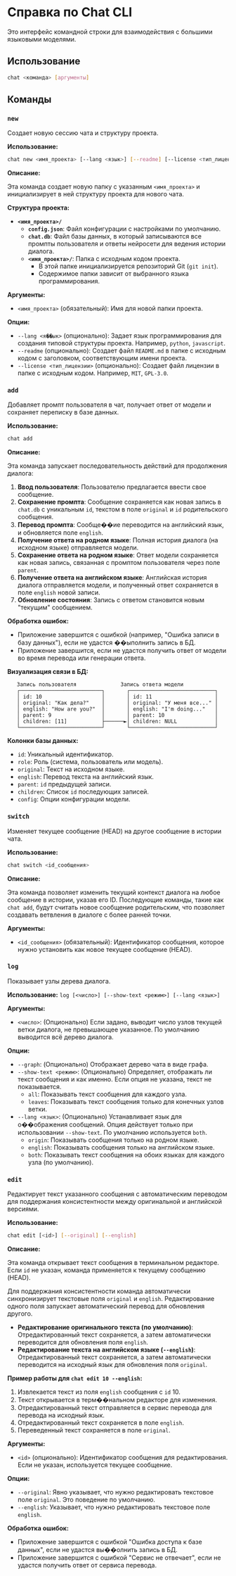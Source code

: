 # Справка по Chat CLI

Это интерфейс командной строки для взаимодействия с большими языковыми моделями.

## Использование

```bash
chat <команда> [аргументы]
```

## Команды

### `new`

Создает новую сессию чата и структуру проекта.

**Использование:**

```bash
chat new <имя_проекта> [--lang <язык>] [--readme] [--license <тип_лицензии>]
```

**Описание:**

Эта команда создает новую папку с указанным `<имя_проекта>` и инициализирует в ней структуру проекта для нового чата.

**Структура проекта:**

*   **`<имя_проекта>/`**
    *   **`config.json`**: Файл конфигурации с настройками по умолчанию.
    *   **`chat.db`**: Файл базы данных, в который записываются все промпты пользователя и ответы нейросети для ведения истории диалога.
    *   **`<имя_проекта>/`**: Папка с исходным кодом проекта.
        *   В этой папке инициализируется репозиторий Git (`git init`).
        *   Содержимое папки зависит от выбранного языка программирования.

**Аргументы:**

*   `<имя_проекта>` (обязательный): Имя для новой папки проекта.

**Опции:**

*   `--lang <я��ык>` (опционально): Задает язык программирования для создания типовой структуры проекта. Например, `python`, `javascript`.
*   `--readme` (опционально): Создает файл `README.md` в папке с исходным кодом с заголовком, соответствующим имени проекта.
*   `--license <тип_лицензии>` (опционально): Создает файл лицензии в папке с исходным кодом. Например, `MIT`, `GPL-3.0`.

### `add`

Добавляет промпт пользователя в чат, получает ответ от модели и сохраняет переписку в базе данных.

**Использование:**

```bash
chat add
```

**Описание:**

Эта команда запускает последовательность действий для продолжения диалога:

1.  **Ввод пользователя**: Пользователю предлагается ввести свое сообщение.
2.  **Сохранение промпта**: Сообщение сохраняется как новая запись в `chat.db` с уникальным `id`, текстом в поле `original` и `id` родительского сообщения.
3.  **Перевод промпта**: Сообще��ие переводится на английский язык, и обновляется поле `english`.
4.  **Получение ответа на родном языке**: Полная история диалога (на исходном языке) отправляется модели.
5.  **Сохранение ответа на родном языке**: Ответ модели сохраняется как новая запись, связанная с промптом пользователя через поле `parent`.
6.  **Получение ответа на английском языке**: Английская история диалога отправляется модели, и полученный ответ сохраняется в поле `english` новой записи.
7.  **Обновление состояния**: Запись с ответом становится новым "текущим" сообщением.

**Обработка ошибок:**

*   Приложение завершится с ошибкой (например, "Ошибка записи в базу данных"), если не удастся ��ыполнить запись в БД.
*   Приложение завершится, если не удастся получить ответ от модели во время перевода или генерации ответа.

**Визуализация связи в БД:**

```
   Запись пользователя              Запись ответа модели
   ┌──────────────────────────┐       ┌───────────────────────────┐
   │ id: 10                   │       │ id: 11                    │
   │ original: "Как дела?"    │       │ original: "У меня все..." │
   │ english: "How are you?"  │       │ english: "I'm doing..."   │
   │ parent: 9                │       │ parent: 10                │
   │ children: [11]           ├──────►│ children: NULL            │
   └──────────────────────────┘       └───────────────────────────┘
```

**Колонки базы данных:**

*   `id`: Уникальный идентификатор.
*   `role`: Роль (система, пользователь или модель).
*   `original`: Текст на исходном языке.
*   `english`: Перевод текста на английский язык.
*   `parent`: `id` предыдущей записи.
*   `children`: Список `id` последующих записей.
*   `config`: Опции конфигурации модели.

### `switch`

Изменяет текущее сообщение (HEAD) на другое сообщение в истории чата.

**Использование:**

```bash
chat switch <id_сообщения>
```

**Описание:**

Эта команда позволяет изменить текущий контекст диалога на любое сообщение в истории, указав его ID. Последующие команды, такие как `chat add`, будут считать новое сообщение родительским, что позволяет создавать ветвления в диалоге с более ранней точки.

**Аргументы:**

*   `<id_сообщения>` (обязательный): Идентификатор сообщения, которое нужно установить как новое текущее сообщение (HEAD).

### `log`

Показывает узлы дерева диалога.

**Использование:** `log [<число>] [--show-text <режим>] [--lang <язык>]`

**Аргументы:**
*   `<число>`: (Опционально) Если задано, выводит число узлов текущей ветки диалога, не превышающее указанное. По умолчанию выводится всё дерево диалога.

**Опции:**
*   `--graph`: (Опционально) Отображает дерево чата в виде графа.
*   `--show-text <режим>`: (Опционально) Определяет, отображать ли текст сообщения и как именно. Если опция не указана, текст не показывается.
    *   `all`: Показывать текст сообщения для каждого узла.
    *   `leaves`: Показывать текст сообщения только для конечных узлов ветки.
*   `--lang <язык>`: (Опционально) Устанавливает язык для о��ображения сообщений. Опция действует только при использовании `--show-text`. По умолчанию используется `both`.
    *   `origin`: Показывать сообщения только на родном языке.
    *   `english`: Показывать сообщения только на английском языке.
    *   `both`: Показывать текст сообщения на обоих языках для каждого узла (по умолчанию).

### `edit`

Редактирует текст указанного сообщения с автоматическим переводом для поддержания консистентности между оригинальной и английской версиями.

**Использование:**

```bash
chat edit [<id>] [--original] [--english]
```

**Описание:**

Эта команда открывает текст сообщения в терминальном редакторе. Если `id` не указан, команда применяется к текущему сообщению (HEAD).

Для поддержания консистентности команда автоматически синхронизирует текстовые поля `original` и `english`. Редактирование одного поля запускает автоматический перевод для обновления другого.

*   **Редактирование оригинального текста (по умолчанию)**: Отредактированный текст сохраняется, а затем автоматически переводится для обновления поля `english`.
*   **Редактирование текста на английском языке (`--english`)**: Отредактированный текст сохраняется, а затем автоматически переводится на исходный язык для обновления поля `original`.

**Пример работы для `chat edit 10 --english`:**

1.  Извлекается текст из поля `english` сообщения с `id` 10.
2.  Текст открывается в терм��нальном редакторе для изменения.
3.  Отредактированный текст отправляется в сервис перевода для перевода на исходный язык.
4.  Отредактированный текст сохраняется в поле `english`.
5.  Переведенный текст сохраняется в поле `original`.

**Аргументы:**

*   `<id>` (опционально): Идентификатор сообщения для редактирования. Если не указан, используется текущее сообщение.

**Опции:**

*   `--original`: Явно указывает, что нужно редактировать текстовое поле `original`. Это поведение по умолчанию.
*   `--english`: Указывает, что нужно редактировать текстовое поле `english`.

**Обработка ошибок:**

*   Приложение завершится с ошибкой "Ошибка доступа к базе данных", если не удастся вы��олнить запись в БД.
*   Приложение завершится с ошибкой "Сервис не отвечает", если не удастся получить ответ от сервиса перевода.
